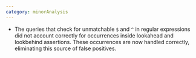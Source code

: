 ```yaml
---
category: minorAnalysis
---
```


- The queries that check for unmatchable `$` and `^` in regular expressions did not account correctly for occurrences inside lookahead and lookbehind assertions. These occurrences are now handled correctly, eliminating this source of false positives.

